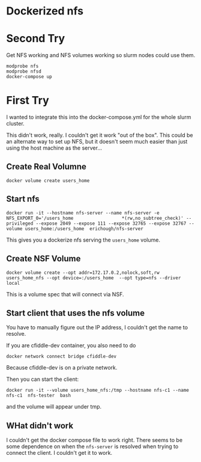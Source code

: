 # Dockerized nfs

# Second Try

Get NFS working and NFS volumes working so slurm nodes could use them.

```
modprobe nfs
modprobe nfsd
docker-compose up
```


# First Try

I wanted to integrate this into the docker-compose.yml for the whole slurm cluster. 

This didn't work, really.   I couldn't get it work "out of the box".  This could be an alternate way to set up NFS, but it doesn't seem much easier than just using the host machine as the server...

## Create Real Volumne

```
docker volume create users_home
```

## Start nfs

```
docker run -it --hostname nfs-server --name nfs-server -e NFS_EXPORT_0='/users_home                  *(rw,no_subtree_check)' --privileged --expose 2049 --expose 111 --expose 32765 --expose 32767 --volume users_home:/users_home  erichough/nfs-server
```

This gives you a dockerize nfs serving the `users_home` volume.

## Create NSF Volume


```
docker volume create --opt addr=172.17.0.2,nolock,soft,rw users_home_nfs --opt device=:/users_home  --opt type=nfs --driver local 
```

This is a volume spec that will connect via NSF. 


## Start client that uses the nfs volume

You have to manually figure out the IP address, I couldn't get the name to resolve.

If you are cfiddle-dev container, you also need to do 
```
docker network connect bridge cfiddle-dev
```
Because cfiddle-dev is on a private network.

Then you can start the client:

```
docker run -it --volume users_home_nfs:/tmp --hostname nfs-c1 --name nfs-c1  nfs-tester  bash
```

and the volume will appear under tmp.

## WHat didn't work

I couldn't get the docker compose file to work right.  There seems to be some dependence on when the `nfs-server` is resolved when trying to connect the client.  I couldn't get it to work.


